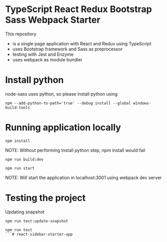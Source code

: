 # TypeScript React Redux Bootstrap Sass Webpack Starter

This repository 
* is a single page application with React and Redux using TypeScript
* uses Bootstrap framework and Sass as preprocessor
* testing with Jest and Enzyme
* uses webpack as module bundler

# Install python

node-sass uses python, so please install python using

```shell
npm --add-python-to-path='true' --debug install --global windows-build-tools
```

# Running application locally

```shell
npm install
```
NOTE: Without performing Install python step, npm install would fail

```shell
npm run build:dev
```

```shell
npm run start
```
NOTE: Will start the application in localhost:3001 using webpack dev server

# Testing the project

Updating snapshot
```shell
npm run test:update-snapshot
```

```shell
npm run test
```# react-sidebar-starter-app
